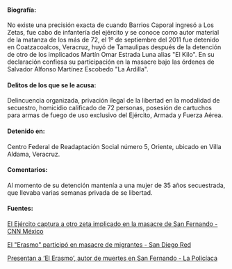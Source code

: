 #### **Biografía:**

No existe una precisión exacta de cuando Barrios Caporal ingresó a Los Zetas, fue cabo de infantería del ejército y se conoce como autor material de la matanza de los más de 72, el 1º de septiembre del 2011 fue detenido en Coatzacoalcos, Veracruz, huyó de Tamaulipas después de la detención de otro de los implicados Martín Omar Estrada Luna alias "El Kilo". En su declaración confiesa su participación en la masacre bajo las órdenes de Salvador Alfonso Martínez Escobedo "La Ardilla".

#### **Delitos de los que se le acusa:** 

Delincuencia organizada, privación ilegal de la libertad en la modalidad de secuestro, homicidio calificado de 72 personas, posesión de cartuchos para armas de fuego de uso exclusivo del Ejército, Armada y Fuerza Aérea.

#### **Detenido en:**

Centro Federal de Readaptación Social número 5, Oriente, ubicado en Villa Aldama, Veracruz.

#### **Comentarios:**

Al momento de su detención mantenía a una mujer de 35 años secuestrada, que llevaba varias semanas privada de se libertad.

#### **Fuentes:**

[El Ejército captura a otro zeta implicado en la masacre de San Fernando - CNN México](http://mexico.cnn.com/nacional/2011/06/30/el-ejercito-captura-a-otro-zeta-en-relacion-con-la-masacre-de-san-fernando)


[El "Erasmo" participó en masacre de migrantes - San Diego Red](http://www.sandiegored.com/noticias/14472/El-Erasmo-participo-en-masacre-de-migrantes/)

[Presentan a ‘El Erasmo’, autor de muertes en San Fernando - La Policíaca](http://www.lapoliciaca.com/nota-roja/presentan-a-el-erasmo-autor-de-muertes-en-san-fernando/)



